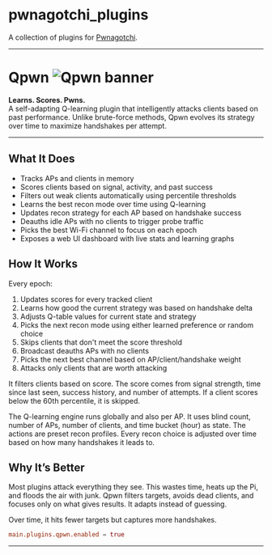 # pwnagotchi_plugins

A collection of plugins for [Pwnagotchi](https://github.com/jayofelony/pwnagotchi).

---





# Qpwn ![Qpwn banner](https://img.shields.io/badge/status-stable-green?style=flat-square)  

**Learns. Scores. Pwns.**  
A self-adapting Q-learning plugin that intelligently attacks clients based on past performance. Unlike brute-force methods, Qpwn evolves its strategy over time to maximize handshakes per attempt.


---

## What It Does

- Tracks APs and clients in memory
- Scores clients based on signal, activity, and past success
- Filters out weak clients automatically using percentile thresholds
- Learns the best recon mode over time using Q-learning
- Updates recon strategy for each AP based on handshake success
- Deauths idle APs with no clients to trigger probe traffic
- Picks the best Wi-Fi channel to focus on each epoch
- Exposes a web UI dashboard with live stats and learning graphs

## How It Works

Every epoch:

1. Updates scores for every tracked client  
2. Learns how good the current strategy was based on handshake delta  
3. Adjusts Q-table values for current state and strategy  
4. Picks the next recon mode using either learned preference or random choice  
5. Skips clients that don't meet the score threshold  
6. Broadcast deauths APs with no clients  
7. Picks the next best channel based on AP/client/handshake weight  
8. Attacks only clients that are worth attacking  

It filters clients based on score. The score comes from signal strength, time since last seen, success history, and number of attempts. If a client scores below the 60th percentile, it is skipped.

The Q-learning engine runs globally and also per AP. It uses blind count, number of APs, number of clients, and time bucket (hour) as state. The actions are preset recon profiles. Every recon choice is adjusted over time based on how many handshakes it leads to.

## Why It’s Better

Most plugins attack everything they see. This wastes time, heats up the Pi, and floods the air with junk. Qpwn filters targets, avoids dead clients, and focuses only on what gives results. It adapts instead of guessing.

Over time, it hits fewer targets but captures more handshakes.


```toml
main.plugins.qpwn.enabled = true
```



---

